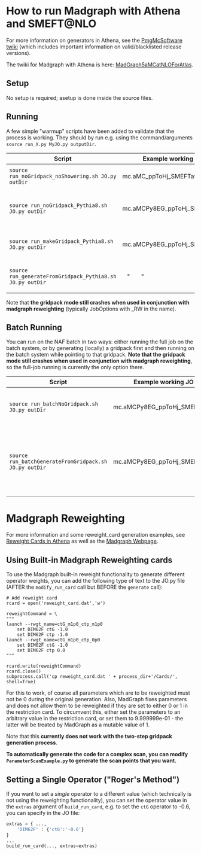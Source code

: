 How to run Madgraph with Athena and SMEFT@NLO
=============

For more information on generators in Athena, see the [PmgMcSoftware twiki](https://twiki.cern.ch/twiki/bin/viewauth/AtlasProtected/PmgMcSoftware)
(which includes important information on valid/blacklisted release versions).

The twiki for Madgraph with Athena is here: [MadGraph5aMCatNLOForAtlas](https://twiki.cern.ch/twiki/bin/view/AtlasProtected/MadGraph5aMCatNLOForAtlas).

Setup
---------

No setup is required; asetup is done inside the source files.

Running
---------

A few simple "warmup" scripts have been added to validate that the process is working.
They should by run e.g. using the command/arguments `source run_X.py MyJO.py outputDir`.

| Script | Example working JO (Argument 1) | Description |
| ------ | ---------------- | ----------- |
| `source run_noGridpack_noShowering.sh JO.py outDir` | mc.aMC_ppToHj_SMEFTatNLO_Nominal.py | Run without gridpack or showering |
| `source run_noGridpack_Pythia8.sh JO.py outDir` | mc.aMCPy8EG_ppToHj_SMEFTatNLO_Nominal.py | Run without gridpack, but interface to Pythia8 |
| `source run_makeGridpack_Pythia8.sh JO.py outDir` | mc.aMCPy8EG_ppToHj_SMEFTatNLO_GridPack.py | Make gridpack (with Pythia8) |
| `source run_generateFromGridpack_Pythia8.sh JO.py outDir` | &nbsp;&nbsp;&nbsp;"&nbsp;&nbsp;&nbsp;&nbsp;&nbsp;&nbsp;&nbsp;" | Run from gridpack generated from above |

Note that **the gridpack mode still crashes when used in conjunction with madgraph reweighting** (typically JobOptions with _RW in the name).

Batch Running
---------

You can run on the NAF batch in two ways: either running the full job on the batch system, or by generating (locally) a gridpack first and
then running on the batch system while pointing to that gridpack. **Note that the gridpack mode still crashes when used in conjunction with madgraph reweighting**, so the full-job running
is currently the only option there.

| Script | Example working JO (Argument 1) | Description |
| ------ | ---------------- | ----------- |
| `source run_batchNoGridpack.sh JO.py outDir` | mc.aMCPy8EG_ppToHj_SMEFTatNLO_Nominal.py | Run without generating an intermediate gridpack |
| `source run_batchGenerateFromGridpack.sh JO.py outDir` | mc.aMCPy8EG_ppToHj_SMEFTatNLO_GridPack.py | Run from gridpack generated from a (local) run. **Not yet working with reweighting** |

Madgraph Reweighting
=========

For more information and some reweight_card generation examples, see
[Reweight Cards in Athena](https://twiki.cern.ch/twiki/bin/viewauth/AtlasProtected/MadGraph5aMCatNLOreweight) as well as the
[Madgraph Webpage](https://cp3.irmp.ucl.ac.be/projects/madgraph/wiki/Reweight#Contentofthereweight_card).

Using Built-in Madgraph Reweighting cards
----------

To use the Madgraph built-in reweight functionality to generate different operator weights, you can add the following type of text to the JO.py file (AFTER the `modify_run_card` call but BEFORE the `generate` call):

```
# Add reweight card
rcard = open('reweight_card.dat','w')

reweightCommand = \
"""
launch --rwgt_name=ctG_m1p0_ctp_m1p0
    set DIM62F ctG -1.0
    set DIM62F ctp -1.0
launch --rwgt_name=ctG_m1p0_ctp_0p0
    set DIM62F ctG -1.0
    set DIM62F ctp 0.0
"""

rcard.write(reweightCommand)
rcard.close()
subprocess.call('cp reweight_card.dat ' + process_dir+'/Cards/', shell=True)
```

For this to work, of course all parameters which are to be reweighted must not be 0 during the original generation. Also, MadGraph fixes parameters and does not allow them to be reweighted if they are set to either 0 or 1 in the restriction card. To circumvent this, either set the parameters to an arbitrary value in the restriction card, or set them to 9.999999e-01 - the latter will be treated by MadGraph as a mutable value of 1.

Note that this **currently does not work with the two-step gridpack generation process**.

**To automatically generate the code for a complex scan, you can modify `ParameterScanExample.py` to generate the scan points that you want.**

Setting a Single Operator ("Roger's Method")
----------
If you want to set a *single* operator to a different value (which technically is not using the reweighting functionality), you can set the operator value
in the `extras` argument of `build_run_card`, e.g. to set the `ctG` operator to -0.6, you can specify in the JO file:

```python
extras = { ...,
    'DIM62F' : {'ctG':'-0.6'}
}
...
build_run_card(..., extras=extras)
```

